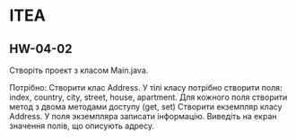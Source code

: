 # ITEA
## HW-04-02

Створіть проект з класом Main.java.

Потрібно: Створити клас  Address. У тілі класу потрібно створити поля: index, country, city, street, house, apartment. 
Для кожного поля створити метод з двома методами доступу (get, set) 
Створити екземпляр класу Address. У поля экземпляра записати інформацію. 
Виведіть на екран значення полів, що описують адресу.